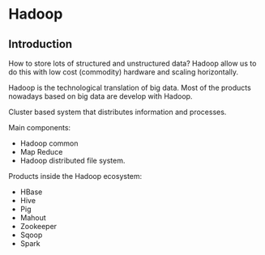 
# Hadoop

## Introduction

How to store lots of structured and unstructured data?
Hadoop allow us to do this with low cost (commodity) hardware and scaling horizontally.

Hadoop is the technological translation of big data. Most of the products nowadays based on big data are develop with Hadoop.

Cluster based system that distributes information and processes.

Main components:
- Hadoop common
- Map Reduce
- Hadoop distributed file system.

Products inside the Hadoop ecosystem:
- HBase
- Hive
- Pig
- Mahout
- Zookeeper
- Sqoop
- Spark
